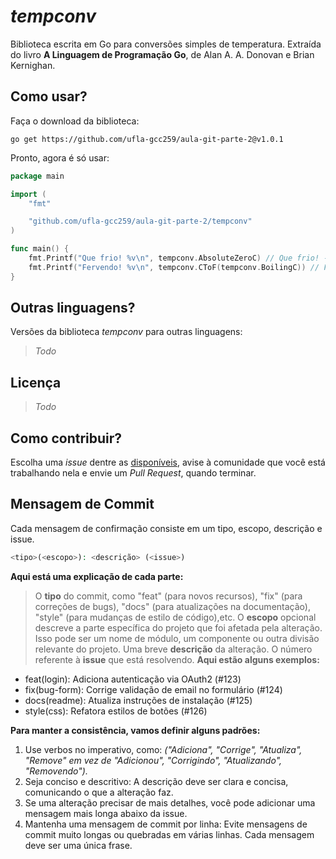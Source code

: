 *tempconv*
=====
Biblioteca escrita em Go para conversões simples de temperatura. Extraída do livro **A Linguagem de Programação Go**, de Alan A. A. Donovan e Brian Kernighan. 

Como usar?
----
Faça o download da biblioteca:

`go get https://github.com/ufla-gcc259/aula-git-parte-2@v1.0.1`

Pronto, agora é só usar:
```go
package main

import (
	"fmt"

	"github.com/ufla-gcc259/aula-git-parte-2/tempconv"
)

func main() {
	fmt.Printf("Que frio! %v\n", tempconv.AbsoluteZeroC) // Que frio! -273.15°C
	fmt.Printf("Fervendo! %v\n", tempconv.CToF(tempconv.BoilingC)) // Fervendo! 212°F
}
```

Outras linguagens?
----
Versões da biblioteca *tempconv* para outras linguagens:

> *Todo*


Licença
-----

> *Todo*


Como contribuir?
----
Escolha uma *issue* dentre as [disponíveis](https://github.com/ufla-gcc259/aula-git-parte-2/issues), avise à comunidade que você está trabalhando nela e envie um *Pull Request*, quando terminar.

## Mensagem de Commit
Cada mensagem de confirmação consiste em um tipo, escopo, descrição e issue. 

```php
<tipo>(<escopo>): <descrição> (<issue>)
```

**Aqui está uma explicação de cada parte:**


> O **tipo** do commit, como "feat" (para novos recursos), "fix" (para correções de bugs), "docs" (para atualizações na documentação), "style" (para mudanças de estilo de código),etc.
> O **escopo** opcional descreve a parte específica do projeto que foi afetada pela alteração. Isso pode ser um nome de módulo, um componente ou outra divisão relevante do projeto.
> Uma breve **descrição** da alteração.
> O número referente à **issue** que está resolvendo.
**Aqui estão alguns exemplos:**

* feat(login): Adiciona autenticação via OAuth2 (#123)
* fix(bug-form): Corrige validação de email no formulário (#124)
* docs(readme): Atualiza instruções de instalação (#125)
* style(css): Refatora estilos de botões (#126)

**Para manter a consistência, vamos definir alguns padrões:**

1. Use verbos no imperativo, como: *("Adiciona", "Corrige", "Atualiza", "Remove" em vez de "Adicionou", "Corrigindo", "Atualizando", "Removendo").*
2. Seja conciso e descritivo: A descrição deve ser clara e concisa, comunicando o que a alteração faz.
3. Se uma alteração precisar de mais detalhes, você pode adicionar uma mensagem mais longa abaixo da issue.
4. Mantenha uma mensagem de commit por linha: Evite mensagens de commit muito longas ou quebradas em várias linhas. Cada mensagem deve ser uma única frase.